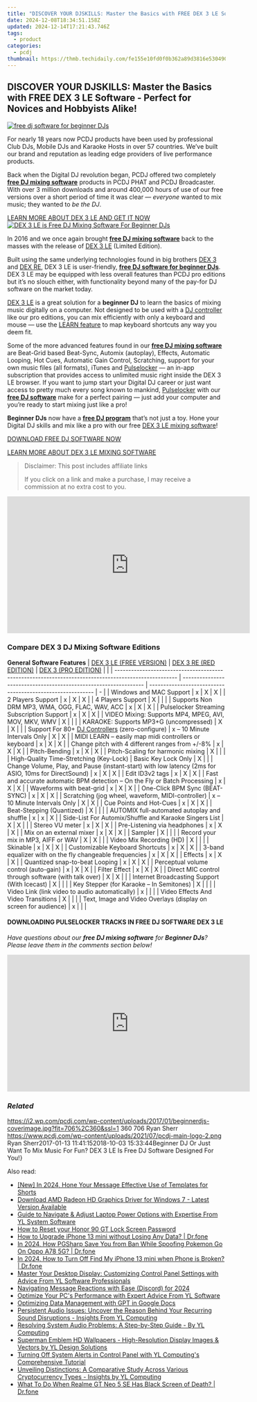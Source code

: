 ```yaml
---
title: "DISCOVER YOUR DJSKILLS: Master the Basics with FREE DEX 3 LE Software - Perfect for Novices and Hobbyists Alike!"
date: 2024-12-08T18:34:51.158Z
updated: 2024-12-14T17:21:43.746Z
tags:
  - product
categories:
  - pcdj
thumbnail: https://thmb.techidaily.com/fe155e10fd0f0b362a89d3816e5304905834b00a072a292f551331a265718bf7.jpg
---
```


## DISCOVER YOUR DJSKILLS: Master the Basics with FREE DEX 3 LE Software - Perfect for Novices and Hobbyists Alike!

[![free dj software for beginner DJs](https://i2.wp.com/pcdj.com/wp-content/uploads/2017/01/beginnerdjs-coverimage.jpg?resize=706%2C321&ssl=1)](https://i2.wp.com/pcdj.com/wp-content/uploads/2017/01/beginnerdjs-coverimage.jpg?fit=706%2C360&ssl=1 "free dj software for beginner DJs")

For nearly 18 years now PCDJ products have been used by professional Club DJs, Mobile DJs and Karaoke Hosts in over 57 countries. We’ve built our brand and reputation as leading edge providers of live performance products.

Back when the Digital DJ revolution began, PCDJ offered two completely [**free DJ mixing software**](https://tools.techidaily.com/pcdj/products/) products in PCDJ PHAT and PCDJ Broadcaster. With over 3 million downloads and around 400,000 hours of use of our free versions over a short period of time it was clear — _everyone_ wanted to mix music; they wanted to _be the DJ_.

[LEARN MORE ABOUT DEX 3 LE AND GET IT NOW ![DEX 3 LE is Free DJ Mixing Software For Beginner DJs](https://i1.wp.com/pcdj.com/wp-content/uploads/2017/01/dex3le-screenshot-new2017-med.png?fit=500%2C281&ssl=1 "DEX 3 LE is Free DJ Mixing Software For Beginner DJs")](https://tools.techidaily.com/pcdj/products/)

In 2016 and we once again brought **[free DJ mixing software](https://tools.techidaily.com/pcdj/products/)** back to the masses with the release of [DEX 3 LE](https://tools.techidaily.com/pcdj/products/) (Limited Edition).

Built using the same underlying technologies found in big brothers [DEX 3](https://tools.techidaily.com/pcdj/products/) and [DEX RE](https://tools.techidaily.com/pcdj/products/), DEX 3 LE is user-friendly, [**free DJ software for beginner DJs**](https://tools.techidaily.com/pcdj/products/). DEX 3 LE may be equipped with less overall features than PCDJ pro editions but it’s no slouch either, with functionality beyond many of the pay-for DJ software on the market today.

[DEX 3 LE](https://tools.techidaily.com/pcdj/products/) is a great solution for a **beginner DJ** to learn the basics of mixing music digitally on a computer. Not designed to be used with a [DJ controller](https://tools.techidaily.com/pcdj/products/) like our pro editions, you can mix efficiently with only a keyboard and mouse — use the [LEARN feature](https://youtu.be/qJsHQtzfyNI) to map keyboard shortcuts any way you deem fit.

Some of the more advanced features found in our **[free DJ mixing software](https://tools.techidaily.com/pcdj/products/)** are Beat-Grid based Beat-Sync, Automix (autoplay), Effects, Automatic Looping, Hot Cues, Automatic Gain Control, Scratching, support for your own music files (all formats), iTunes and [Pulselocker](https://tools.techidaily.com/pcdj/products/) — an in-app subscription that provides access to unlimited music right inside the DEX 3 LE browser. If you want to jump start your Digital DJ career or just want access to pretty much every song known to mankind, [Pulselocker](https://tools.techidaily.com/pcdj/products/) with our **[free DJ software](https://tools.techidaily.com/pcdj/products/)** make for a perfect pairing — just add your computer and you’re ready to start mixing just like a pro!

**Beginner DJs** now have a **[free DJ program](https://tools.techidaily.com/pcdj/products/)** that’s not just a toy. Hone your Digital DJ skills and mix like a pro with our free [DEX 3 LE mixing software](https://tools.techidaily.com/pcdj/products/)!

[DOWNLOAD FREE DJ SOFTWARE NOW](https://tools.techidaily.com/pcdj/products/)

[LEARN MORE ABOUT DEX 3 LE MIXING SOFTWARE](https://tools.techidaily.com/pcdj/products/)

>  Disclaimer: This post includes affiliate links
>
>  If you click on a link and make a purchase, I may receive a commission at no extra cost to you.
>

<!-- affiliate ads begin -->
<iframe width="560" height="315" src="https://www.youtube.com/embed/rBnnLFJbvr4?si=LlHYrYlOBp7NLMec" title="YouTube video player" frameborder="0" allow="accelerometer; autoplay; clipboard-write; encrypted-media; gyroscope; picture-in-picture; web-share" referrerpolicy="strict-origin-when-cross-origin" allowfullscreen></iframe>
<!-- affiliate ads end -->

### Compare DEX 3 DJ Mixing Software Editions

__General Software Features__
| [DEX 3 LE (FREE VERSION)](https://tools.techidaily.com/pcdj/products/)                            | [DEX 3 RE (RED EDITION)](https://tools.techidaily.com/pcdj/products/) | [DEX 3 (PRO EDITION)](https://tools.techidaily.com/pcdj/products/) |   |
| ---------------------------------------------------------------------------------------------------- | ---------------------------------------------------------------- | ---------------------------------------------------------- | - |
| Windows and MAC Support                                                                              | x                                                                | X                                                          | X |
| 2 Players Support                                                                                    | x                                                                | X                                                          | X |
| 4 Players Support                                                                                    | X                                                                |                                                            |   |
| Supports Non DRM MP3, WMA, OGG, FLAC, WAV, ACC                                                       | x                                                                | X                                                          | X |
| Pulselocker Streaming Subscription Support                                                           | x                                                                | X                                                          | X |
| VIDEO Mixing: Supports MP4, MPEG, AVI, MOV, MKV, WMV                                                 | X                                                                |                                                            |   |
| KARAOKE: Supports MP3+G (uncompressed)                                                               | X                                                                | X                                                          |   |
| Support For 80+ [DJ Controllers](https://tools.techidaily.com/pcdj/products/) (zero-configure)                  | x – 10 Minute Intervals Only                                     | X                                                          | X |
| MIDI LEARN – easily map midi controllers or keyboard                                                 | x                                                                | X                                                          | X |
| Change pitch with 4 different ranges from +/-8%                                                      | x                                                                | X                                                          | X |
| Pitch-Bending                                                                                        | x                                                                | X                                                          | X |
| Pitch-Scaling for harmonic mixing                                                                    | X                                                                |                                                            |   |
| High-Quality Time-Stretching (Key-Lock)                                                              | Basic Key Lock Only                                              | X                                                          |   |
| Change Volume, Play, and Pause (instant-start) with low latency (2ms for ASIO, 10ms for DirectSound) | x                                                                | X                                                          | X |
| Edit ID3v2 tags                                                                                      | x                                                                | X                                                          | X |
| Fast and accurate automatic BPM detection – On the Fly or Batch Processing                           | x                                                                | X                                                          | X |
| Waveforms with beat-grid                                                                             | x                                                                | X                                                          | X |
| One-Click BPM Sync (BEAT-SYNC)                                                                       | x                                                                | X                                                          | X |
| Scratching (jog wheel, waveform, MIDI-controller)                                                    | x – 10 Minute Intervals Only                                     | X                                                          | X |
| Cue Points and Hot-Cues                                                                              | x                                                                | X                                                          | X |
| Beat-Stepping (Quantized)                                                                            | X                                                                |                                                            |   |
| AUTOMIX full-automated autoplay and shuffle                                                          | x                                                                | x                                                          | X |
| Side-List For Automix/Shuffle and Karaoke Singers List                                               | X                                                                | X                                                          |   |
| Stereo VU meter                                                                                      | x                                                                | X                                                          | X |
| Pre-Listening via headphones                                                                         | x                                                                | X                                                          | X |
| Mix on an external mixer                                                                             | x                                                                | X                                                          | X |
| Sampler                                                                                              | X                                                                |                                                            |   |
| Record your mix in MP3, AIFF or WAV                                                                  | X                                                                | X                                                          |   |
| Video Mix Recording (HD)                                                                             | X                                                                |                                                            |   |
| Skinable                                                                                             | x                                                                | X                                                          | X |
| Customizable Keyboard Shortcuts                                                                      | x                                                                | X                                                          | X |
| 3-band equalizer with on the fly changeable frequencies                                              | x                                                                | X                                                          | X |
| Effects                                                                                              | x                                                                | X                                                          | X |
| Quantized snap-to-beat Looping                                                                       | x                                                                | X                                                          | X |
| Perceptual volume control (auto-gain)                                                                | x                                                                | X                                                          | X |
| Filter Effect                                                                                        | x                                                                | X                                                          | X |
| Direct MIC control through software (with talk over)                                                 | X                                                                | X                                                          |   |
| Internet Broadcasting Support (With Icecast)                                                         | X                                                                |                                                            |   |
| Key Stepper (for Karaoke – In Semitones)                                                             | X                                                                |                                                            |   |
| Video Link (link video to audio automatically)                                                       | x                                                                |                                                            |   |
| Video Effects And Video Transitions                                                                  | X                                                                |                                                            |   |
| Text, Image and Video Overlays (display on screen for audience)                                      | x                                                                |                                                            |   |

####  DOWNLOADING PULSELOCKER TRACKS IN FREE DJ SOFTWARE DEX 3 LE

_Have questions about our **free DJ mixing software** for **Beginner DJs**? Please leave them in the comments section below!_

<!-- affiliate ads begin -->
<iframe width="560" height="315" src="https://www.youtube.com/embed/2Iv3DjT2Fyw?si=pR_z8ZDDVGF2MvKJ" title="YouTube video player" frameborder="0" allow="accelerometer; autoplay; clipboard-write; encrypted-media; gyroscope; picture-in-picture; web-share" referrerpolicy="strict-origin-when-cross-origin" allowfullscreen></iframe>
<!-- affiliate ads end -->

### _Related_

https://i2.wp.com/pcdj.com/wp-content/uploads/2017/01/beginnerdjs-coverimage.jpg?fit=706%2C360&ssl=1 360 706 Ryan Sherr https://www.pcdj.com/wp-content/uploads/2021/07/pcdj-main-logo-2.png Ryan Sherr2017-01-13 11:41:152018-10-03 15:33:44Beginner DJ Or Just Want To Mix Music For Fun? DEX 3 LE Is Free DJ Software Designed For You!}

<ins class="adsbygoogle"
     style="display:block"
     data-ad-format="autorelaxed"
     data-ad-client="ca-pub-7571918770474297"
     data-ad-slot="1223367746"></ins>

<ins class="adsbygoogle"
     style="display:block"
     data-ad-client="ca-pub-7571918770474297"
     data-ad-slot="8358498916"
     data-ad-format="auto"
     data-full-width-responsive="true"></ins>

<span class="atpl-alsoreadstyle">Also read:</span>
<div><ul>
<li><a href="https://eaxpv-info.techidaily.com/new-in-2024-hone-your-message-effective-use-of-templates-for-shorts/"><u>[New] In 2024, Hone Your Message Effective Use of Templates for Shorts</u></a></li>
<li><a href="https://hardware-help.techidaily.com/1722974925461-download-amd-radeon-hd-graphics-driver-for-windows-7-latest-version-available/"><u>Download AMD Radeon HD Graphics Driver for Windows 7 - Latest Version Available</u></a></li>
<li><a href="https://win-updates.techidaily.com/guide-to-navigate-and-adjust-laptop-power-options-with-expertise-from-yl-system-software/"><u>Guide to Navigate & Adjust Laptop Power Options with Expertise From YL System Software</u></a></li>
<li><a href="https://unlock-android.techidaily.com/how-to-reset-your-honor-90-gt-lock-screen-password-by-drfone-android/"><u>How to Reset your Honor 90 GT Lock Screen Password</u></a></li>
<li><a href="https://review-topics.techidaily.com/how-to-upgrade-iphone-13-mini-without-losing-any-data-drfone-by-drfone-ios-system-repair-ios-system-repair/"><u>How to Upgrade iPhone 13 mini without Losing Any Data? | Dr.fone</u></a></li>
<li><a href="https://android-pokemon-go.techidaily.com/in-2024-how-pgsharp-save-you-from-ban-while-spoofing-pokemon-go-on-oppo-a78-5g-drfone-by-drfone-virtual-android/"><u>In 2024, How PGSharp Save You from Ban While Spoofing Pokemon Go On Oppo A78 5G? | Dr.fone</u></a></li>
<li><a href="https://iphone-unlock.techidaily.com/in-2024-how-to-turn-off-find-my-iphone-13-mini-when-phone-is-broken-drfone-by-drfone-ios/"><u>In 2024, How to Turn Off Find My iPhone 13 mini when Phone is Broken? | Dr.fone</u></a></li>
<li><a href="https://win-updates.techidaily.com/master-your-desktop-display-customizing-control-panel-settings-with-advice-from-yl-software-professionals/"><u>Master Your Desktop Display: Customizing Control Panel Settings with Advice From YL Software Professionals</u></a></li>
<li><a href="https://discord-videos.techidaily.com/navigating-message-reactions-with-ease-discord-for-2024/"><u>Navigating Message Reactions with Ease (Discord) for 2024</u></a></li>
<li><a href="https://win-updates.techidaily.com/optimize-your-pcs-performance-with-expert-advice-from-yl-software/"><u>Optimize Your PC's Performance with Expert Advice From YL Software</u></a></li>
<li><a href="https://tech-revival.techidaily.com/optimizing-data-management-with-gpt-in-google-docs/"><u>Optimizing Data Management with GPT in Google Docs</u></a></li>
<li><a href="https://win-updates.techidaily.com/persistent-audio-issues-uncover-the-reason-behind-your-recurring-sound-disruptions-insights-from-yl-computing/"><u>Persistent Audio Issues: Uncover the Reason Behind Your Recurring Sound Disruptions - Insights From YL Computing</u></a></li>
<li><a href="https://win-updates.techidaily.com/resolving-system-audio-problems-a-step-by-step-guide-by-yl-computing/"><u>Resolving System Audio Problems: A Step-by-Step Guide - By YL Computing</u></a></li>
<li><a href="https://win-updates.techidaily.com/superman-emblem-hd-wallpapers-high-resolution-display-images-and-vectors-by-yl-design-solutions/"><u>Superman Emblem HD Wallpapers - High-Resolution Display Images & Vectors by YL Design Solutions</u></a></li>
<li><a href="https://win-updates.techidaily.com/turning-off-system-alerts-in-control-panel-with-yl-computings-comprehensive-tutorial/"><u>Turning Off System Alerts in Control Panel with YL Computing's Comprehensive Tutorial</u></a></li>
<li><a href="https://win-updates.techidaily.com/unveiling-distinctions-a-comparative-study-across-various-cryptocurrency-types-insights-by-yl-computing/"><u>Unveiling Distinctions: A Comparative Study Across Various Cryptocurrency Types - Insights by YL Computing</u></a></li>
<li><a href="https://howto.techidaily.com/what-to-do-when-realme-gt-neo-5-se-has-black-screen-of-death-drfone-by-drfone-fix-android-problems-fix-android-problems/"><u>What To Do When Realme GT Neo 5 SE Has Black Screen of Death? | Dr.fone</u></a></li>
</ul></div>

